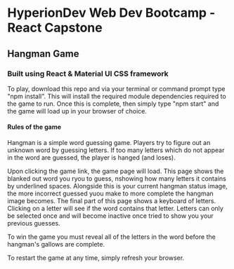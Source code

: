 # HyperionDev Web Dev Bootcamp - React Capstone

## Hangman Game

### Built using React & Material UI CSS framework

To play, download this repo and via your terminal or command prompt type "npm install".
This will install the required module dependencies required to the game to run.
Once this is complete, then simply type "npm start" and the game will load up in your browser of choice.

#### Rules of the game

Hangman is a simple word guessing game. Players try to figure out an unknown word by guessing letters. If too many letters which do not appear in the word are guessed, the player is hanged (and loses).

Upon clicking the game link, the game page will load. This page shows the blanked out word you ryou to guess, nshowing how many letters it contains by underlined spaces. Alongside this is your current hangman status image, the more incorrect guessed yuou make to more complete the hangman image becomes. The final part of this page shows a keyboard of letters. Clicking on a letter will see if the word contains that letter. Letters can only be selected once and will become inactive once tried to show you your previous guesses.

To win the game you must reveal all of the letters in the word before the hangman's gallows are complete.

To restart the game at any time, simply refresh your browser.
